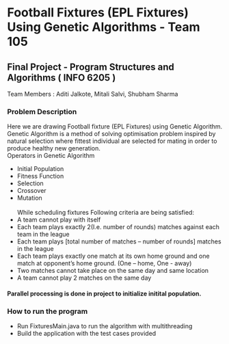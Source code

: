 # Football Fixtures (EPL Fixtures) Using Genetic Algorithms - Team 105 <br/>
 ## Final Project - Program Structures and Algorithms ( INFO 6205 ) <br/>
 Team Members : Aditi Jalkote, Mitali Salvi, Shubham Sharma <br/>

### Problem Description
Here we are drawing Football fixture (EPL Fixtures) using Genetic Algorithm. Genetic Algorithm is a method of solving optimisation problem inspired by natural selection where fittest  individual are selected for mating in order to produce healthy new generation. <br/>
Operators in Genetic Algorithm <br/>
* Initial Population <br/>
* Fitness Function <br/>
* Selection <br/>
* Crossover <br/>
* Mutation <br/> <br/>
While scheduling fixtures Following criteria are being satisfied: <br/>
* A team cannot play with itself <br/>
* Each team plays exactly 2(I.e. number of rounds) matches against each team in the league <br/>
* Each team plays [total number of matches – number of rounds] matches in the league <br/>
* Each team plays exactly one match at its own home ground and one match at opponent’s home ground. (One – home, One - away) <br/>
* Two matches cannot take place on the same day and same location <br/>
* A team cannot play 2 matches on the same day <br/>

####  Parallel processing is done in project to initialize initital population.


### How to run the program <br/>
* Run FixturesMain.java to run the algorithm with multithreading 
* Build the application with the test cases provided
